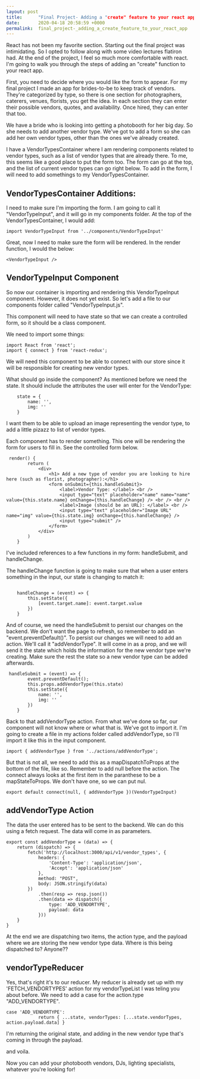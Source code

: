 ```yaml
---
layout: post
title:      "Final Project- Adding a "create" feature to your react app"
date:       2020-04-18 20:58:59 +0000
permalink:  final_project-_adding_a_create_feature_to_your_react_app
---
```



React has not been my favorite section. Starting out the final project was intimidating. So I opted to follow along with some video lectures flatiron had. At the end of the project, I feel so much more comfortable with react. I'm going to walk you through the steps of adding an "create" function to your react app. 

First, you need to decide where you would like the form to appear. For my final project I made an app for brides-to-be to keep track of vendors. They're categorized by type, so there is one section for photographers, caterers, venues, florists, you get the idea. In each section they can enter their possible vendors, quotes, and availability. Once hired, they can enter that too. 

We have a bride who is looking into getting a photobooth for her big day. So she needs to add another vendor type. We've got to add a form so she can add her own vendor types, other than the ones we've already created.

I have a VendorTypesContainer where I am rendering components related to vendor types, such as a list of vendor types that are already there. To me, this seems like a good place to put the form too. The form can go at the top, and the list of current vendor types can go right below. To add in the form, I will need to add somethings to my VendorTypesContainer. 

## VendorTypesContainer Additions:
I need to make sure I'm importing the form. I am going to call it "VendorTypeInput", and it will go in my components folder. At the top of the VendorTypesContainer, I would add:
```
import VendorTypeInput from '../components/VendorTypeInput'
```

Great, now I need to make sure the form will be rendered. In the render function, I would the below:
```
<VendorTypeInput />
```

## VendorTypeInput Component
So now our container is importing and rendering this VendorTypeInput component. However, it does not yet exist. So let's add a file to our components folder called "VendorTypeInput.js".

This component will need to have state so that we can create a controlled form, so it should be a class component. 

We need to import some things:
```
import React from 'react';
import { connect } from 'react-redux';
```

We will need this component to be able to connect with our store since it will be responsible for creating new vendor types. 

What should go inside the component? As mentioned before we need the state. It should include the attributes the user will enter for the VendorType:

```
    state = {
        name: '',
        img: ''
    }
```

I want them to be able to upload an image representing the vendor type, to add a little pizazz to list of vendor types. 

Each component has to render something. This one will be rendering the form for users to fill in. See the controlled form below. 

```
 render() {
        return (
            <div>
                <h1> Add a new type of vendor you are looking to hire here (such as florist, photographer):</h1>
                <form onSubmit={this.handleSubmit}>
                    <label>Vendor Type: </label> <br />
                    <input type="text" placeholder="name" name="name" value={this.state.name} onChange={this.handleChange} /> <br /> <br />
                    <label>Image (should be an URL): </label> <br />
                    <input type="text" placeholder="Image URL" name="img" value={this.state.img} onChange={this.handleChange} />
                    <input type="submit" />
                </form>
            </div>
        )
    }
```

I've included references to a few functions in my form: handleSubmit, and handleChange. 

The handleChange function is going to make sure that when a user enters something in the input, our state is changing to match it:

```

    handleChange = (event) => {
        this.setState({
            [event.target.name]: event.target.value
        })
    }
```

And of course, we need the handleSubmit to persist our changes on the backend. We don't want the page to refresh, so remember to add an "event.preventDefault()". To persist our changes we will need to add an action. We'll call it "addVendorType". It will come in as a prop, and we will send it the state which holds the information for the new vendor type we're creating. Make sure the rest the state so a new vendor type can be added afterwards.

```
 handleSubmit = (event) => {
        event.preventDefault();
        this.props.addVendorType(this.state)
        this.setState({
            name: '',
            img: ''
        })
    }
```

Back to that addVendorType action. From what we've done so far, our component will not know where or what that is. We've got to import it. I'm going to create a file in my actions folder called addVendorType, so I'll import it like this in the input component. 
```
import { addVendorType } from '../actions/addVendorType';
```

But that is not all, we need to add this as a mapDispatchToProps at the bottom of the file, like so. Remember to add null before the action. The connect always looks at the first item in the paranthese to be a mapStateToProps. We don't have one, so we can put nul.
```
export default connect(null, { addVendorType })(VendorTypeInput)
```

## addVendorType Action

The data the user entered has to be sent to the backend. We can do this using a fetch request. The data will come in as parameters. 

```
export const addVendorType = (data) => {
    return (dispatch) => {
        fetch('http://localhost:3000/api/v1/vendor_types', {
            headers: {
                'Content-Type': 'application/json',
                'Accept': 'application/json'
            },
            method: "POST",
            body: JSON.stringify(data)
        })
            .then(resp => resp.json())
            .then(data => dispatch({
                type: 'ADD_VENDORTYPE',
                payload: data
            }))
    }
}
```

At the end we are dispatching two items, the action type, and the payload where we are storing the new vendor type data. Where is this being dispatched to? Anyone??

## vendorTypeReducer
Yes, that's right it's to our reducer. My reducer is already set up with my 'FETCH_VENDORTYPES' action for my vendorTypeList I was teling you about before. We need to add a case for the action.type "ADD_VENDORTYPE". 

```
case 'ADD_VENDORTYPE':
            return { ...state, vendorTypes: [...state.vendorTypes, action.payload.data] }
```

I'm returning the original state, and adding in the new vendor type that's coming in through the payload.

and voila. 

Now you can add your photobooth vendors, DJs, lighting specialists, whatever you're looking for!


